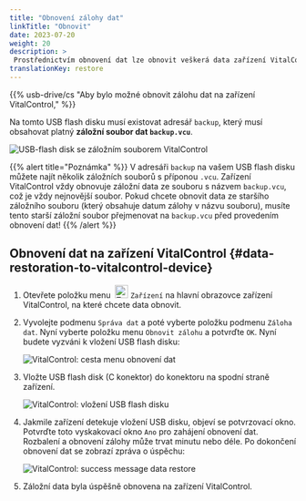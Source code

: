 ```yaml
---
title: "Obnovení zálohy dat"
linkTitle: "Obnovit"
date: 2023-07-20
weight: 20
description: >
 Prostřednictvím obnovení dat lze obnovit veškerá data zařízení VitalControl na jiném zařízení pomocí záložního souboru.
translationKey: restore
---
```

{{% usb-drive/cs "Aby bylo možné obnovit zálohu dat na zařízení VitalControl," %}}

Na tomto USB flash disku musí existovat adresář `backup`, který musí obsahovat platný **záložní soubor dat `backup.vcu`**.

![USB-flash disk se záložním souborem VitalControl](../images/backup-file.png "USB-flash disk se záložním souborem")

{{% alert title="Poznámka" %}}
V adresáři `backup` na vašem USB flash disku můžete najít několik záložních souborů s příponou `.vcu`. Zařízení VitalControl vždy obnovuje záložní data ze souboru s názvem `backup.vcu`, což je vždy nejnovější soubor. Pokud chcete obnovit data ze staršího záložního souboru (který obsahuje datum zálohy v názvu souboru), musíte tento starší záložní soubor přejmenovat na `backup.vcu` před provedením obnovení dat!
{{% /alert %}}

## Obnovení dat na zařízení VitalControl {#data-restoration-to-vitalcontrol-device}

1. Otevřete položku menu &nbsp;<img src="/icons/device.svg" width="23" align="bottom" alt="Zařízení" /> `Zařízení` na hlavní obrazovce zařízení VitalControl, na které chcete data obnovit.

2. Vyvolejte podmenu `Správa dat` a poté vyberte položku podmenu `Záloha dat`. Nyní vyberte položku menu `Obnovit zálohu` a potvrďte `OK`. Nyní budete vyzváni k vložení USB flash disku:

   ![VitalControl: cesta menu obnovení dat](../images/restore.png "Obnovení ze záložního souboru")

3. Vložte USB flash disk (C konektor) do konektoru na spodní straně zařízení.

   ![VitalControl: vložení USB flash disku](/images/firmware/update/plug-in-dual-usb-stick.svg "Vložte USB flash disk")

4. Jakmile zařízení detekuje vložení USB disku, objeví se potvrzovací okno. Potvrďte toto vyskakovací okno `Ano` pro zahájení obnovení dat. Rozbalení a obnovení zálohy může trvat minutu nebo déle. Po dokončení obnovení dat se zobrazí zpráva o úspěchu:


   ![VitalControl: success message data restore](../images/restore-done.png "Success message data restore")

5. Záložní data byla úspěšně obnovena na zařízení VitalControl.
